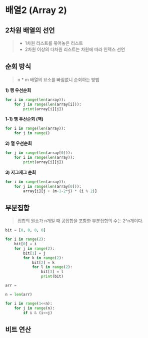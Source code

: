 # 배열2 (Array 2)



## 2차원 배열의 선언

> - 1차원 리스트를 묶어놓은 리스트
> - 2차원 이상의 다차원 리스트는 차원에 따라 인덱스 선언



## 순회 방식

> n * m 배열의 요소를 빠짐없니 순회하는 방법



**1) 행 우선순회**

```python
for i in range(len(array)):
    for j in range(len(array[i])):
        print(array[i][j])    
```

**1-1) 행 우선순회 (역)**

```python
for i in range(len(array)):
    for j in range()
```

**2) 열 우선순회**

```python
for j in range(len(array[0])):
    for i in range(len(array)):
        print(array[i][j])
```

**3) 지그재그 순회**

```python
for i in range(len(array)):
    for j in range(len(array[0])):
        array[i][j + (m-1-2*j) * (i % 2)]
```



## 부분집합

> 집합의 원소가 n개일 때 공집합을 포함한 부분집합의 수는 2^n개이다.

```python
bit = [0, 0, 0, 0]

for i in range(2):
    bit[0] = i
    for j in range(2):
        bit[1] = j
        for k in range(2):
            bit[2] = k
            for l in range(2):
                bit[3] = l
                print(bit)
```

```python
arr = 

n = len(arr)

for i in range(1<<n):
    for j in range(n):
        if i & (i<<j)
```



## 비트 연산


